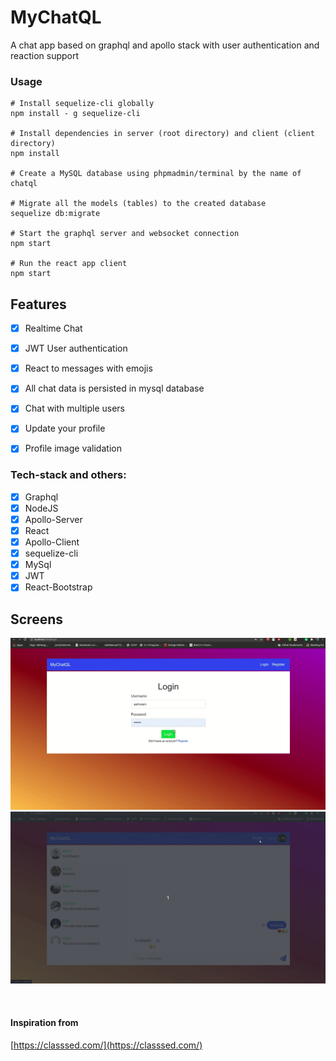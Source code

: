 # MyChatQL

A chat app based on graphql and apollo stack with user authentication and reaction support

### Usage
```
# Install sequelize-cli globally
npm install - g sequelize-cli

# Install dependencies in server (root directory) and client (client directory)
npm install

# Create a MySQL database using phpmadmin/terminal by the name of chatql

# Migrate all the models (tables) to the created database
sequelize db:migrate

# Start the graphql server and websocket connection
npm start

# Run the react app client
npm start
```

## Features
- [x] Realtime Chat
- [x] JWT User authentication
- [x] React to messages with emojis
- [x] All chat data is persisted in mysql database
- [x] Chat with multiple users
- [x] Update your profile
- [x] Profile image validation


### Tech-stack and others:
- [x] Graphql
- [x] NodeJS
- [x] Apollo-Server
- [x] React
- [x] Apollo-Client
- [x] sequelize-cli
- [x] MySql
- [x] JWT
- [x] React-Bootstrap 

## Screens
![login screen](./screens/mychatql.gif)
![chat emoji picker screen](./screens/mychatql2.gif)



 <br/>

#### Inspiration from
[https://classsed.com/](https://classsed.com/)
